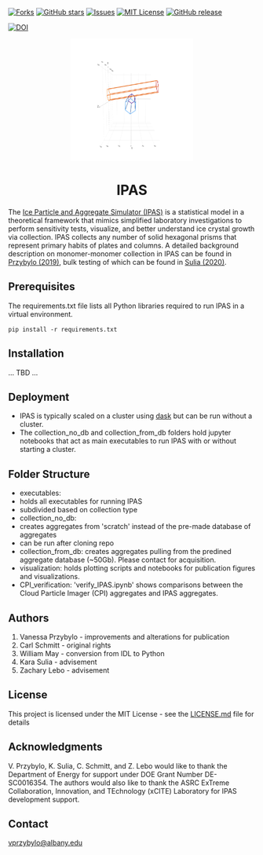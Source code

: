 [![Forks][forks-shield]][forks-url]
[![GitHub stars][stars-shield]][stars-url]
[![Issues][issues-shield]][issues-url]
[![MIT License][license-shield]][license-url]
[![GitHub release][release-shield]][release-url]

[download-shield]:https://img.shields.io/github/downloads/vprzybylo/IPAS/total?style=plastic
[download-url]: https://github.com/vprzybylo/IPAS/downloads
[release-shield]: https://img.shields.io/github/v/release/vprzybylo/IPAS?style=plastic
[release-url]:https://github.com/vprzybylo/IPAS/releases/
[forks-shield]: https://img.shields.io/github/forks/vprzybylo/IPAS?label=Fork&style=plastic
[forks-url]: https://github.com/vprzybylo/IPAS/network/members
[stars-shield]: https://img.shields.io/github/stars/vprzybylo/IPAS?style=plastic
[stars-url]: https://github.com/vprzybylo/IPAS/stargazers
[issues-shield]: https://img.shields.io/github/issues/vprzybylo/IPAS?style=plastic
[issues-url]: https://github.com/vprzybylo/IPAS/issues
[license-shield]: https://img.shields.io/github/license/vprzybylo/IPAS?style=plastic
[license-url]: https://github.com/vprzybylo/IPAS/blob/master/LICENSE.md
[![DOI](https://zenodo.org/badge/232696476.svg)](https://zenodo.org/badge/latestdoi/232696476)


<p align="center">
  <a>
    <img src="https://github.com/vprzybylo/IPAS/blob/master/rotateplot.gif" alt="Logo" width="250" height="250">
  </a>

  <h1 align="center">IPAS</h1>

The [Ice Particle and Aggregate Simulator (IPAS)](http://www.carlgschmitt.com/Microphysics.html) is a statistical model in a theoretical framework that mimics simplified laboratory investigations to perform sensitivity tests, visualize, and better understand ice crystal growth via collection.  IPAS collects any number of solid hexagonal prisms that represent primary habits of plates and columns.  A detailed background description on monomer-monomer collection in IPAS can be found in [Przybylo (2019)](https://journals.ametsoc.org/view/journals/atsc/76/6/jas-d-18-0187.1.xml?tab_body=abstract-display), bulk testing of which can be found in [Sulia (2020)](https://journals.ametsoc.org/view/journals/atsc/aop/JAS-D-20-0020.1/JAS-D-20-0020.1.xml?rskey=9V3BQD&result=6).

##  Prerequisites

The requirements.txt file lists all Python libraries required to run IPAS in a virtual environment.

    pip install -r requirements.txt
    
## Installation

... TBD ...


## Deployment

- IPAS is typically scaled on a cluster using [dask](https://dask.org/) but can be run without a cluster.
- The collection_no_db and collection_from_db folders hold jupyter notebooks that act as main executables to run IPAS with or without starting a cluster.

## Folder Structure
- executables:
-   holds all executables for running IPAS 
-   subdivided based on collection type
- collection_no_db:
-    creates aggregates from 'scratch' instead of the pre-made database of aggregates
-    can be run after cloning repo
- collection_from_db: creates aggregates pulling from the predined aggregate database (~50Gb). Please contact for acquisition.
- visualization: holds plotting scripts and notebooks for publication figures and visualizations.
- CPI_verification: 'verify_IPAS.ipynb' shows comparisons between the Cloud Particle Imager (CPI) aggregates and IPAS aggregates.

## Authors

1. Vanessa Przybylo - improvements and alterations for publication
2. Carl Schmitt - original rights
3. William May - conversion from IDL to Python
4. Kara Sulia - advisement
5. Zachary Lebo - advisement

## License

This project is licensed under the MIT License - see the [LICENSE.md](LICENSE.md) file for details

## Acknowledgments
V. Przybylo, K. Sulia, C. Schmitt, and Z. Lebo would like to thank the Department of Energy for support under DOE Grant Number DE-SC0016354. The authors would also like to thank the ASRC ExTreme Collaboration, Innovation, and TEchnology (xCITE) Laboratory for IPAS development support.

## Contact
vprzybylo@albany.edu

